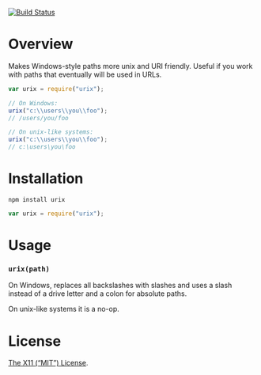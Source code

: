 [![Build Status](https://travis-ci.org/lydell/urix.png?branch=master)](https://travis-ci.org/lydell/urix)

# Overview

Makes Windows-style paths more unix and URI friendly. Useful if you work with
paths that eventually will be used in URLs.

```js
var urix = require("urix");

// On Windows:
urix("c:\\users\\you\\foo");
// /users/you/foo

// On unix-like systems:
urix("c:\\users\\you\\foo");
// c:\users\you\foo
```

# Installation

`npm install urix`

```js
var urix = require("urix");
```

# Usage

### `urix(path)`

On Windows, replaces all backslashes with slashes and uses a slash instead of a
drive letter and a colon for absolute paths.

On unix-like systems it is a no-op.

# License

[The X11 (“MIT”) License](LICENSE).
